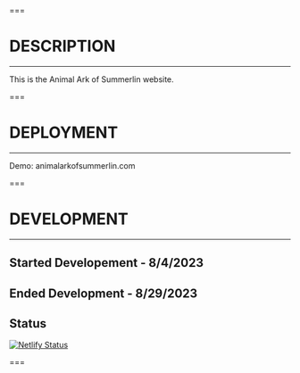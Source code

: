===

# DESCRIPTION

---

This is the Animal Ark of Summerlin website.

===

# DEPLOYMENT

---

Demo: animalarkofsummerlin.com

===

# DEVELOPMENT

---

## Started Developement - 8/4/2023

## Ended Development - 8/29/2023

## Status

[![Netlify Status](https://api.netlify.com/api/v1/badges/47f535c3-a881-4218-b0e4-790a92a66ea6/deploy-status)](https://app.netlify.com/sites/chimerical-tanuki-0f0805/deploys)

===
